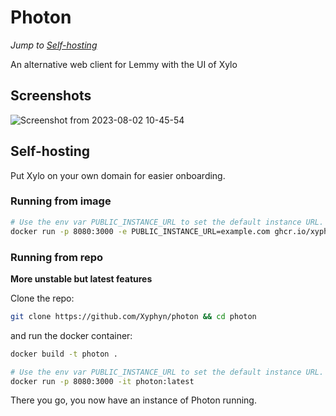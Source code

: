 # Photon

*Jump to [Self-hosting](#self-hosting)*

An alternative web client for Lemmy with the UI of Xylo

## Screenshots

![Screenshot from 2023-08-02 10-45-54](https://github.com/Xyphyn/photon/assets/80978739/781433fc-24d5-4f88-9b67-749b30dee804)


## Self-hosting

Put Xylo on your own domain for easier onboarding.

### Running from image

```sh
# Use the env var PUBLIC_INSTANCE_URL to set the default instance URL.
docker run -p 8080:3000 -e PUBLIC_INSTANCE_URL=example.com ghcr.io/xyphyn/photon:latest
```

### Running from repo

**More unstable but latest features**

Clone the repo:

```sh
git clone https://github.com/Xyphyn/photon && cd photon
```

and run the docker container:

```sh
docker build -t photon .

# Use the env var PUBLIC_INSTANCE_URL to set the default instance URL.
docker run -p 8080:3000 -it photon:latest
```

There you go, you now have an instance of Photon running.
